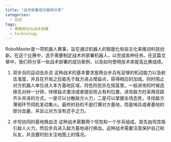 ```yaml
---  
title: "战术部署成功案例分享"  
categories:  
  - 综述  
tags: 
  - 策略规划与战术部署 
  - technology  
---  
```


RoboMaster是一项机器人赛事，旨在通过机器人的智能化和自主化来推动科技创新。在这个比赛中，选手需要制定战术并部署机器人，以完成各种任务。在这篇文章中，我们将分享一些战术部署的成功案例，以及如何使用技术来提高比赛成绩。

1. 双步兵的运动击杀流
这种战术的基本要求是两台步兵有足够的机动能力以及射击准度，并且在开局之后能先于敌方进占增益点，获得相应的加成。同时阻止对方机器人单位进入本方基地区域，将危险扼杀在摇篮里。一般进攻的时候选择先对峙一分钟，待增益点激活或者提前抢占有利位置，进攻敌方时采用双路齐头并进的方式，一是可以分散敌方火力，二是可以掌握全场态势，寻找敌方薄弱环节伺机发动集火。最终的目的不是打爆对方基地，而是哨兵或者基地的部分血量，并且让对方没有还手之力。

2. 步坦协同的基地换血流
这种战术需要两个坦克和一个步兵组成。首先由坦克吸引敌人火力，然后步兵进入敌方基地进行换血。这种战术需要注意保护自己和队友，并且要时刻关注地图上的情况。 
